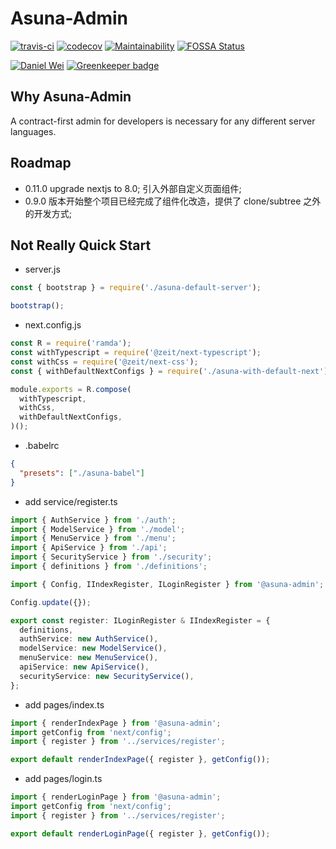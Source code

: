 # Asuna-Admin

[![travis-ci](https://travis-ci.org/danielwii/asuna-admin.svg?branch=master)](https://travis-ci.org/danielwii/asuna-admin)
[![codecov](https://codecov.io/gh/danielwii/asuna-admin/branch/master/graph/badge.svg)](https://codecov.io/gh/danielwii/asuna-admin)
[![Maintainability](https://api.codeclimate.com/v1/badges/b140ae8b66b0d6f3e907/maintainability)](https://codeclimate.com/github/danielwii/asuna-admin/maintainability)
[![FOSSA Status](https://app.fossa.io/api/projects/git%2Bgithub.com%2Fdanielwii%2Fasuna-admin.svg?type=shield)](https://app.fossa.io/projects/git%2Bgithub.com%2Fdanielwii%2Fasuna-admin?ref=badge_shield)

[![Daniel Wei](https://img.shields.io/badge/%3C%2F%3E%20with%20%E2%99%A5%20by-Daniel%20Wei-ff0000.svg)](https://github.com/danielwii) [![Greenkeeper badge](https://badges.greenkeeper.io/danielwii/asuna-admin.svg)](https://greenkeeper.io/)

## Why Asuna-Admin

A contract-first admin for developers is necessary for any different server languages.

## Roadmap

- 0.11.0 upgrade nextjs to 8.0; 引入外部自定义页面组件;
- 0.9.0 版本开始整个项目已经完成了组件化改造，提供了 clone/subtree 之外的开发方式;

## Not Really Quick Start

- server.js

```javascript
const { bootstrap } = require('./asuna-default-server');

bootstrap();
```

- next.config.js

```javascript
const R = require('ramda');
const withTypescript = require('@zeit/next-typescript');
const withCss = require('@zeit/next-css');
const { withDefaultNextConfigs } = require('./asuna-with-default-next');

module.exports = R.compose(
  withTypescript,
  withCss,
  withDefaultNextConfigs,
)();
```

- .babelrc

```json
{
  "presets": ["./asuna-babel"]
}
```

- add service/register.ts

```typescript
import { AuthService } from './auth';
import { ModelService } from './model';
import { MenuService } from './menu';
import { ApiService } from './api';
import { SecurityService } from './security';
import { definitions } from './definitions';

import { Config, IIndexRegister, ILoginRegister } from '@asuna-admin';

Config.update({});

export const register: ILoginRegister & IIndexRegister = {
  definitions,
  authService: new AuthService(),
  modelService: new ModelService(),
  menuService: new MenuService(),
  apiService: new ApiService(),
  securityService: new SecurityService(),
};
```

- add pages/index.ts

```typescript
import { renderIndexPage } from '@asuna-admin';
import getConfig from 'next/config';
import { register } from '../services/register';

export default renderIndexPage({ register }, getConfig());
```

- add pages/login.ts

```typescript
import { renderLoginPage } from '@asuna-admin';
import getConfig from 'next/config';
import { register } from '../services/register';

export default renderLoginPage({ register }, getConfig());
```
